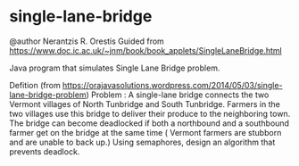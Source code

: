 # single-lane-bridge

@author Nerantzis R. Orestis
Guided from https://www.doc.ic.ac.uk/~jnm/book/book_applets/SingleLaneBridge.html

Java program that simulates Single Lane Bridge problem.
 
Defition (from https://orajavasolutions.wordpress.com/2014/05/03/single-lane-bridge-problem)
Problem : A single-lane bridge connects the two Vermont villages of North Tunbridge and South Tunbridge. 
Farmers in the two villages use this bridge to deliver their produce to the neighboring town. 
The bridge can become deadlocked if both a northbound and a southbound farmer get on the bridge at the same time (
Vermont farmers are stubborn and are unable to back up.) 
Using semaphores, design an algorithm that prevents deadlock.
